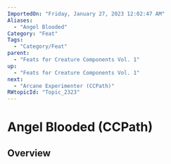 ```yaml
---
ImportedOn: "Friday, January 27, 2023 12:02:47 AM"
Aliases:
  - "Angel Blooded"
Category: "Feat"
Tags:
  - "Category/Feat"
parent:
  - "Feats for Creature Components Vol. 1"
up:
  - "Feats for Creature Components Vol. 1"
next:
  - "Arcane Experimenter (CCPath)"
RWtopicId: "Topic_2323"
---
```

# Angel Blooded (CCPath)
## Overview
